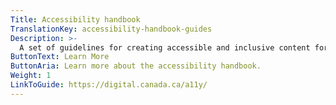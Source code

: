 ```yaml
---
Title: Accessibility handbook
TranslationKey: accessibility-handbook-guides
Description: >-
  A set of guidelines for creating accessible and inclusive content for people with disabilities.
ButtonText: Learn More
ButtonAria: Learn more about the accessibility handbook.
Weight: 1
LinkToGuide: https://digital.canada.ca/a11y/
---
```

